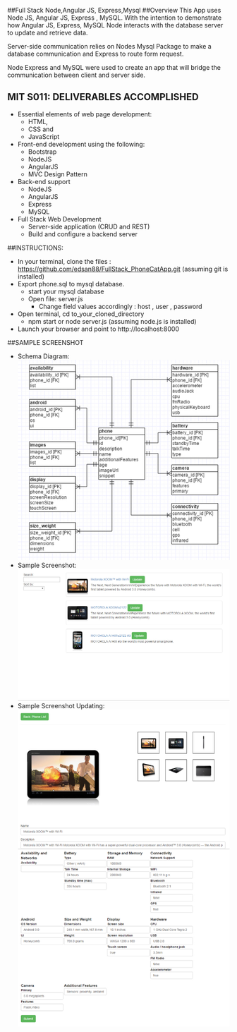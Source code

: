 ##Full Stack Node,Angular JS, Express,Mysql
##Overview
This App uses Node JS, Angular JS, Express , MySQL. 
With the intention to demonstrate how Angular JS, Express, MySQL Node 
interacts with the database server to update and retrieve data.

Server-side communication relies on Nodes Mysql Package 
to make a database communication and Express to route form request.

	
Node Express and MySQL were used to create an app that will bridge the communication between client and server side. 

## MIT S011: DELIVERABLES ACCOMPLISHED
 * Essential elements of web page development:
 	* HTML,
 	* CSS and
 	* JavaScript
 * Front-end development using the following: 	
 	* Bootstrap
 	* NodeJS
 	* AngularJS
 	* MVC Design Pattern
 * Back-end support
 	* NodeJS
 	* AngularJS
 	* Express
 	* MySQL
 * Full Stack Web Development
 	* Server-side application (CRUD and REST)
 	* Build and configure a backend server

##INSTRUCTIONS: 
* In your terminal, clone the files : https://github.com/edsan88/FullStack_PhoneCatApp.git (assuming git is installed)
* Export phone.sql to mysql database.
	* start your mysql database
	* Open file: server.js 
		* Change field values accordingly : host , user , password
* Open terminal, cd to_your_cloned_directory 
	* npm start or node server.js (assuming node.js is installed)
* Launch your browser and point to http://localhost:8000


##SAMPLE SCREENSHOT
<ul>
	<li>Schema Diagram:<br> 
		<img src='https://github.com/edsan88/FullStack_PhoneCatApp/blob/master/schema_diagram.jpg'>
	</li>
	<li>
		Sample Screenshot: <br>
		<img src='https://github.com/edsan88/FullStack_PhoneCatApp/blob/master/screenshot_1.jpg'>
	</li>
	<li>
		Sample Screenshot Updating: <br>
		<img src='https://github.com/edsan88/FullStack_PhoneCatApp/blob/master/screenshot_2.jpg'>
	</li>
</ul>